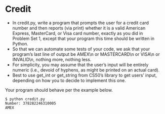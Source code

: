# Credit
- In credit.py, write a program that prompts the user for a credit card number and then reports (via print) whether it is a valid American Express, MasterCard, or Visa card number, exactly as you did in Problem Set 1, except that your program this time should be written in Python.
- So that we can automate some tests of your code, we ask that your program’s last line of output be AMEX\n or MASTERCARD\n or VISA\n or INVALID\n, nothing more, nothing less.
- For simplicity, you may assume that the user’s input will be entirely numeric (i.e., devoid of hyphens, as might be printed on an actual card).
- Best to use get_int or get_string from CS50’s library to get users’ input, depending on how you to decide to implement this one.

Your program should behave per the example below.
```
$ python credit.py
Number: 378282246310005
AMEX
```
